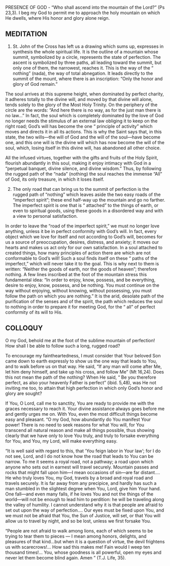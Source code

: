 PRESENCE OF GOD - “Who shall ascend into the mountain of the Lord?” (Ps 23,3). I beg my God to permit me to approach the holy mountain on which He dwells, where His honor and glory alone reign.

## MEDITATION

1. St. John of the Cross has left us a drawing which sums up, expresses in synthesis the whole spiritual life. It is the outline of a mountain whose summit, symbolized by a circle, represents the state of perfection. The ascent is symbolized by three paths, all leading toward the summit, but only one of them, the narrowest, reaches it. This is the way of the “ nothing” (nada), the way of total abnegation. It leads directly to the summit of the mount, where there is an inscription: “Only the honor and glory of God remain.”

The soul arrives at this supreme height, when dominated by perfect charity, it adheres totally to the divine will, and moved by that divine will alone, tends solely to the glory of the Most Holy Trinity. On the periphery of the circle are the words: “And here there is no way, as for the just man there is no law...” In fact, the soul which is completely dominated by the love of God no longer needs the stimulus of an external law obliging it to keep on the right road; God’s will has become the one “ principle of activity” which moves and directs it in all its actions. This is why the Saint says that, in this state, the two wills—the will of God and the will of the soul—have become one, and this one will is the divine will which has now become the will of the soul, which, losing itself in this divine will, has abandoned all other choice. 

All the infused virtues, together with the gifts and fruits of the Holy Spirit, flourish abundantly in this soul, making it enjoy intimacy with God in a “perpetual banquet, divine silence, and divine wisdom.” Thus, by following the rugged path of the “nada” (nothing) the soul reaches the immense “All” of God, its only treasure, in which it loses itself.

2. The only road that can bring us to the summit of perfection is the rugged path of “nothing” which leaves aside the two easy roads of the “imperfect spirit”; these end half-way up the mountain and go no farther. The imperfect spirit is one that is “ attached” to the things of earth, or even to spiritual goods, using these goods in a disordered way and with a view to personal satisfaction.

In order to leave the “road of the imperfect spirit,” we must no longer love anything, unless it be in perfect conformity with God’s will. In fact, every object which we love for itself and not according to God’s will, becomes for us a source of preoccupation, desires, distress, and anxiety; it moves our hearts and makes us act only for our own satisfaction. In a soul attached to created things, how many principles of action there are which are not conformable to God’s will! Such a soul finds itself on these “ paths of the imperfect,” which will never take it to the goal. This is why next to them is written: “Neither the goods of earth, nor the goods of heaven”; therefore nothing. A few lines inscribed at the foot of the mountain stress this fundamental idea: “In order to enjoy, know, possess, and be everything, desire to enjoy, know, possess, and be nothing. You must continue on the way without enjoying, without knowing, without possessing, you must follow the path on which you are nothing.” It is the arid, desolate path of the purification of the senses and of the spirit, the path which reduces the soul to nothing in order to prepare it for meeting God, for the “ all” of perfect conformity of its will to His. 

## COLLOQUY

O my God, behold me at the foot of the sublime mountain of perfection! How shall I be able to follow such a long, rugged road?

To encourage my faintheartedness, I must consider that Your beloved Son came down to earth expressly to show us the one way that leads to You, and to walk before us on that way. He said, “If any man will come after Me, let him deny himself, and take up his cross, and follow Me” (Mt 16,24). Does this not mean the path of the nothing? When He said, “ Be you therefore perfect, as also your heavenly Father is perfect” (ibid. 5,48), was He not inviting me too, to attain that high perfection in which only God’s honor and glory are sought? 

If You, O Lord, call me to sanctity, You are ready to provide me with the graces necessary to reach it. Your divine assistance always goes before me and gently urges me on. With You, even the most difficult things become easy and pleasant. “O my God, how abundantly do You manifest Your power! There is no need to seek reasons for what You will, for You transcend all natural reason and make all things possible, thus showing clearly that we have only to love You truly, and truly to forsake everything for You, and You, my Lord, will make everything easy. 

“It is well said with regard to this, that 'You feign labor in Your law’; for I do not see, Lord, and I do not know how the road that leads to You can be narrow. To me it seems a royal road, not a pathway; a road upon which anyone who sets out in earnest will travel securely. Mountain passes and rocks that might fall upon him—I mean occasions of sin—are far distant.... He who truly loves You, my God, travels by a broad and royal road and travels securely. It is far away from any precipice, and hardly has such a man stumbled in the slightest degree when You, Lord, give him Your hand. One fall—and even many falls, if he loves You and not the things of the world—will not be enough to lead him to perdition: he will be traveling along the valley of humility. I cannot understand why it is that people are afraid to set out upon the way of perfection.... Our eyes must be fixed upon You, and we must not be afraid that You, the Sun of Justice, will set, or that You will allow us to travel by night, and so be lost, unless we first forsake You. 

“People are not afraid to walk among lions, each of which seems to be trying to tear them to pieces — I mean among honors, delights, and pleasures of that kind...but when it is a question of virtue, the devil frightens us with scarecrows!... How sad this makes me! Fain would I weep ten thousand times!... You, whose goodness is all powerful, open my eyes and never let them become blind again. Amen ” (T.J. Life, 35).